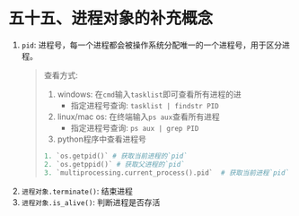# 五十五、进程对象的补充概念
1. `pid`: 进程号，每一个进程都会被操作系统分配唯一的一个进程号，用于区分进程。
    > 查看方式:
    > 1. windows: 在`cmd`输入`tasklist`即可查看所有进程的进
    >     * 指定进程号查询: `tasklist | findstr PID`
    > 2. linux/mac os: 在终端输入`ps aux`查看所有进程
    >     * 指定进程号查询: `ps aux | grep PID`
    > 3. python程序中查看进程号
    > ```python
    > 1. `os.getpid()` # 获取当前进程的`pid`
    > 2. `os.getppid()` # 获取父进程的`pid` 
    > 3. `multiprocessing.current_process().pid`  # 获取当前进程`pid`
    > ```
2. `进程对象.terminate()`: 结束进程
3. `进程对象.is_alive()`: 判断进程是否存活